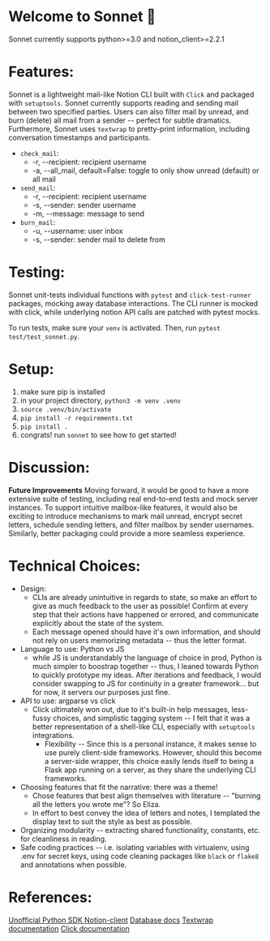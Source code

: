 
# Welcome to Sonnet 🔖 

Sonnet currently supports python>=3.0 and notion_client>=2.2.1
# Features:
Sonnet is a lightweight mail-like Notion CLI built with `Click` and packaged with `setuptools`.
Sonnet currently supports reading and sending mail between two specified parties. Users can also filter mail by unread, and burn (delete) all mail from a sender -- perfect for subtle dramatics. Furthermore, Sonnet uses `textwrap` to pretty-print information, including conversation timestamps and participants.

 - `check_mail`:
	 - -r, --recipient: recipient username
	 - -a, --all_mail, default=False: toggle to only show unread (default) or all mail
 - `send_mail`:
	 - -r, --recipient: recipient username
	 - -s, --sender: sender username
	 - -m, --message: message to send
- `burn_mail`:
	- -u, --username: user inbox
	- -s, --sender: sender mail to delete from

# Testing:
Sonnet unit-tests individual functions with `pytest` and `click-test-runner` packages, mocking away database interactions.
The CLI runner is mocked with click, while underlying notion API calls are patched with pytest mocks.

To run tests, make sure your `venv` is activated.
Then, run `pytest test/test_sonnet.py`.

# Setup:

1. make sure pip is installed
2. in your project directory, `python3 -m venv .venv`
3.  `source .venv/bin/activate`
4.  `pip install -r requirements.txt`
5.  `pip install .`
6. congrats! run `sonnet` to see how to get started!

# Discussion:
**Future Improvements**
Moving forward, it would be good to have a more extensive suite of testing, including real end-to-end tests and mock server instances.
To support intuitive mailbox-like features, it would also be exciting to introduce mechanisms to mark mail unread, encrypt secret letters, schedule sending letters, and filter mailbox by sender usernames.
Similarly, better packaging could provide a more seamless experience.

# Technical Choices:
- Design:
  - CLIs are already unintuitive in regards to state, so make an effort to give as much feedback to the user as possible! Confirm at every step that their actions have happened or errored, and communicate explicitly about the state of the system.
  - Each message opened should have it's own information, and should not rely on users memorizing metadata -- thus the letter format.
- Language to use: Python vs JS
	- while JS is understandably the language of choice in prod, Python is much simpler to boostrap together -- thus, I leaned towards Python to quickly prototype my ideas. After iterations and feedback, I would consider swapping to JS for continuity in a greater framework... but for now, it servers our purposes just fine.
 - API to use: argparse vs click
	 - Click ultimately won out, due to it's built-in help messages, less-fussy choices, and simplistic tagging system -- I felt that it was a better representation of a shell-like CLI, especially with `setuptools` integrations.
		- Flexibility -- Since this is a personal instance, it makes sense to use purely client-side frameworks. However, should this become a server-side wrapper, this choice easily lends itself to being a Flask app running on a server, as they share the underlying CLI frameworks.
 - Choosing features that fit the narrative: there was a theme!
	 - Chose features that best align themselves with literature -- "burning all the letters you wrote me"? So Eliza.
	 - In effort to best convey the idea of letters and notes, I templated the display text to suit the style as best as possible.
 - Organizing modularity -- extracting shared functionality, constants, etc. for cleanliness in reading.
 - Safe coding practices -- i.e. isolating variables with virtualenv, using .env for secret keys, using code cleaning packages like `black` or `flake8` and annotations when possible.

# References:
[Unofficial Python SDK Notion-client](https://github.com/ramnes/notion-sdk-py)
[Database docs](https://developers.notion.com/docs/working-with-databases)
[Textwrap documentation](https://docs.python.org/3/library/textwrap.html)
[Click documentation](https://click.palletsprojects.com/en/8.1.x)
